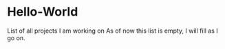 # Hello-World
List of all projects I am working on
As of now this list is empty, I will fill as I go on.

